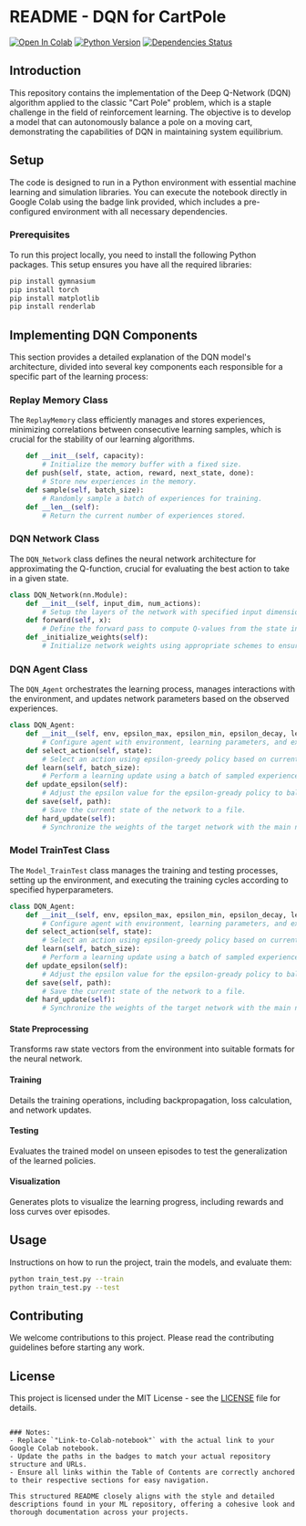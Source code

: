 # README - DQN for CartPole

[![Open In Colab](https://colab.research.google.com/assets/colab-badge.svg)](https://colab.research.google.com/drive/1-P1I0lxPf2scs4ZyOFb0tostuokrdm-v?usp=sharing)
[![Python Version](https://img.shields.io/badge/Python-3.6%20|%203.7%20|%203.8-blue)](https://www.python.org/downloads/release/python-380/)
[![Dependencies Status](https://img.shields.io/badge/dependencies-up%20to%20date-brightgreen)](https://github.com/your-username/your-repository/blob/main/requirements.txt)

## Introduction
This repository contains the implementation of the Deep Q-Network (DQN) algorithm applied to the classic "Cart Pole" problem, which is a staple challenge in the field of reinforcement learning. The objective is to develop a model that can autonomously balance a pole on a moving cart, demonstrating the capabilities of DQN in maintaining system equilibrium.

## Setup
The code is designed to run in a Python environment with essential machine learning and simulation libraries. You can execute the notebook directly in Google Colab using the badge link provided, which includes a pre-configured environment with all necessary dependencies.

### Prerequisites
To run this project locally, you need to install the following Python packages. This setup ensures you have all the required libraries:

```bash
pip install gymnasium
pip install torch
pip install matplotlib
pip install renderlab
```


## Implementing DQN Components

This section provides a detailed explanation of the DQN model's architecture, divided into several key components each responsible for a specific part of the learning process:

### Replay Memory Class

The `ReplayMemory` class efficiently manages and stores experiences, minimizing correlations between consecutive learning samples, which is crucial for the stability of our learning algorithms.

```py
    def __init__(self, capacity):
        # Initialize the memory buffer with a fixed size.
    def push(self, state, action, reward, next_state, done):
        # Store new experiences in the memory.
    def sample(self, batch_size):
        # Randomly sample a batch of experiences for training.
    def __len__(self):
        # Return the current number of experiences stored.
```

### DQN Network Class

The `DQN_Network` class defines the neural network architecture for approximating the Q-function, crucial for evaluating the best action to take in a given state.

```py
class DQN_Network(nn.Module):
    def __init__(self, input_dim, num_actions):
        # Setup the layers of the network with specified input dimensions and number of actions.
    def forward(self, x):
        # Define the forward pass to compute Q-values from the state inputs.
    def _initialize_weights(self):
        # Initialize network weights using appropriate schemes to ensure effective learning.
```

### DQN Agent Class

The `DQN_Agent` orchestrates the learning process, manages interactions with the environment, and updates network parameters based on the observed experiences.

```py
class DQN_Agent:
    def __init__(self, env, epsilon_max, epsilon_min, epsilon_decay, learning_rate, discount, memory_capacity):
        # Configure agent with environment, learning parameters, and exploration settings.
    def select_action(self, state):
        # Select an action using epsilon-greedy policy based on current Q-values.
    def learn(self, batch_size):
        # Perform a learning update using a batch of sampled experiences from memory.
    def update_epsilon(self):
        # Adjust the epsilon value for the epsilon-gready policy to balance exploration and exploitation.
    def save(self, path):
        # Save the current state of the network to a file.
    def hard_update(self):
        # Synchronize the weights of the target network with the main network.
```

### Model TrainTest Class

The `Model_TrainTest` class manages the training and testing processes, setting up the environment, and executing the training cycles according to specified hyperparameters.

```py
class DQN_Agent:
    def __init__(self, env, epsilon_max, epsilon_min, epsilon_decay, learning_rate, discount, memory_capacity):
        # Configure agent with environment, learning parameters, and exploration settings.
    def select_action(self, state):
        # Select an action using epsilon-greedy policy based on current Q-values.
    def learn(self, batch_size):
        # Perform a learning update using a batch of sampled experiences from memory.
    def update_epsilon(self):
        # Adjust the epsilon value for the epsilon-gready policy to balance exploration and exploitation.
    def save(self, path):
        # Save the current state of the network to a file.
    def hard_update(self):
        # Synchronize the weights of the target network with the main network.
```


#### State Preprocessing
Transforms raw state vectors from the environment into suitable formats for the neural network.

#### Training
Details the training operations, including backpropagation, loss calculation, and network updates.

#### Testing
Evaluates the trained model on unseen episodes to test the generalization of the learned policies.

#### Visualization
Generates plots to visualize the learning progress, including rewards and loss curves over episodes.

## Usage
Instructions on how to run the project, train the models, and evaluate them:

```bash
python train_test.py --train
python train_test.py --test
```

## Contributing
We welcome contributions to this project. Please read the contributing guidelines before starting any work.

## License
This project is licensed under the MIT License - see the [LICENSE](LICENSE) file for details.
```

### Notes:
- Replace `"Link-to-Colab-notebook"` with the actual link to your Google Colab notebook.
- Update the paths in the badges to match your actual repository structure and URLs.
- Ensure all links within the Table of Contents are correctly anchored to their respective sections for easy navigation.

This structured README closely aligns with the style and detailed descriptions found in your ML repository, offering a cohesive look and thorough documentation across your projects.
